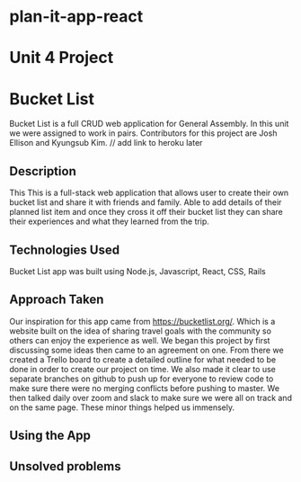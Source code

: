 # plan-it-app-react


# Unit 4 Project
# Bucket List
Bucket List is a full CRUD web application for General Assembly. In this unit we were assigned to work in pairs. Contributors for this project are Josh Ellison and Kyungsub Kim.
// add link to heroku later

## Description

This This is a full-stack web application that allows user to create their own bucket list and share it with friends and family. Able to add details of their planned list item and once they cross it off their bucket list they can share their experiences and what they learned from the trip.
## Technologies Used
Bucket List app was built using Node.js, Javascript, React, CSS, Rails

## Approach Taken
Our inspiration for this app came from https://bucketlist.org/. Which is a website built on the idea of sharing travel goals with the community so others can enjoy the experience as well. We began this project by first discussing some ideas then came to an agreement on one. From there we created a Trello board to create a detailed outline for what needed to be done in order to create our project on time. We also made it clear to use separate branches on github to push up for everyone to review code to make sure there were no merging conflicts before pushing to master. We then talked daily over zoom and slack to make sure we were all on track and on the same page. These minor things helped us immensely.

## Using the App


## Unsolved problems
